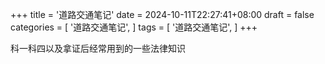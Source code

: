 +++
title = '道路交通笔记'
date = 2024-10-11T22:27:41+08:00
draft = false
categories = [
    '道路交通笔记',
]
tags = [
    '道路交通笔记',
]
+++

科一科四以及拿证后经常用到的一些法律知识